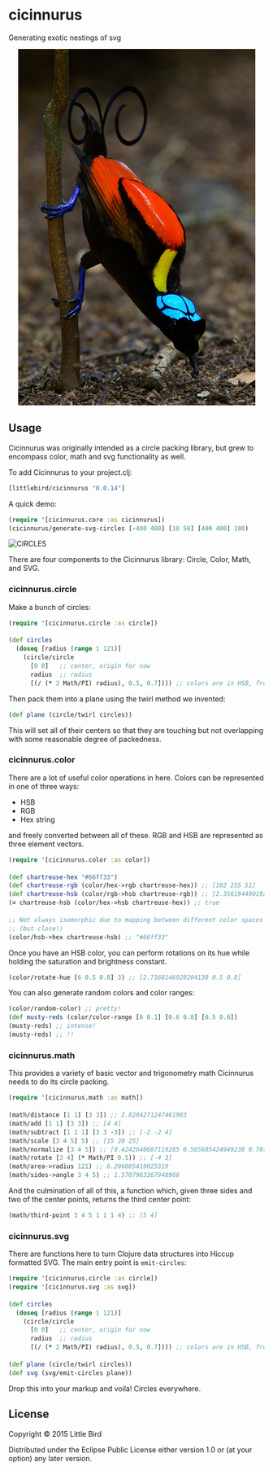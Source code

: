 # cicinnurus

Generating exotic nestings of svg

<p align="center">
<img src="https://github.com/littlebird/cicinnurus/blob/master/resources/public/img/cicinnurus.jpg">
</p>

## Usage

Cicinnurus was originally intended as a circle packing library, but grew to encompass color, math and svg functionality as well.  

To add Cicinnurus to your project.clj:

```clj
[littlebird/cicinnurus "0.0.14"]
```

A quick demo:

```clj
(require '[cicinnurus.core :as cicinnurus])
(cicinnurus/generate-svg-circles [-400 400] [10 50] [400 400] 100)
```

![CIRCLES](https://rawgit.com/littlebird/cicinnurus/master/resources/public/img/circles.svg)

There are four components to the Cicinnurus library: Circle, Color, Math, and SVG.

### cicinnurus.circle

Make a bunch of circles:

```clj
(require '[cicinnurus.circle :as circle])

(def circles
  (doseq [radius (range 1 121)]
    (circle/circle
      [0 0]   ;; center, origin for now
      radius  ;; radius
      [(/ (* 2 Math/PI) radius), 0.5, 0.7]))) ;; colors are in HSB, from [0..2π, 0..1, 0..1]
```

Then pack them into a plane using the twirl method we invented:

```clj
(def plane (circle/twirl circles))
```

This will set all of their centers so that they are touching but not overlapping with some reasonable degree of packedness.

### cicinnurus.color

There are a lot of useful color operations in here.  Colors can be represented in one of three ways:

* HSB
* RGB
* Hex string

and freely converted between all of these.  RGB and HSB are represented as three element vectors.

```clj
(require '[cicinnurus.color :as color])

(def chartreuse-hex "#66ff33")
(def chartreuse-rgb (color/hex->rgb chartreuse-hex)) ;; [102 255 51]
(def chartreuse-hsb (color/rgb->hsb chartreuse-rgb)) ;; [2.3561944901923444 0.8 1.0]
(= chartreuse-hsb (color/hex->hsb chartreuse-hex)) ;; true

;; Not always isomorphic due to mapping between different color spaces
;; (but close!)
(color/hsb->hex chartreuse-hsb) ;; "#66ff33"
```

Once you have an HSB color, you can perform rotations on its hue while holding the saturation and brightness constant.

```clj
(color/rotate-hue [6 0.5 0.8] 3) ;; [2.7168146928204138 0.5 0.8]
```

You can also generate random colors and color ranges:

```clj
(color/random-color) ;; pretty!
(def musty-reds (color/color-range [6 0.1] [0.6 0.8] [0.5 0.6])
(musty-reds) ;; intense!
(musty-reds) ;; !!
```

### cicinnurus.math

This provides a variety of basic vector and trigonometry math Cicinnurus needs to do its circle packing.

```clj
(require '[cicinnurus.math :as math])

(math/distance [1 1] [3 3]) ;; 2.8284271247461903
(math/add [1 1] [3 3]) ;; [4 4]
(math/subtract [1 1 1] [3 3 -3]) ;; [-2 -2 4]
(math/scale [3 4 5] 5) ;; [15 20 25]
(math/normalize [3 4 5]) ;; [0.4242640687119285 0.565685424949238 0.7071067811865475]
(math/rotate [3 4] (* Math/PI 0.5)) ;; [-4 3]
(math/area->radius 121) ;; 6.206085419025319
(math/sides->angle 3 4 5) ;; 1.5707963267948966
```

And the culmination of all of this, a function which, given three sides and two of the center points, returns the third center point:

```clj
(math/third-point 3 4 5 1 1 1 4) ;; [5 4]
```

### cicinnurus.svg

There are functions here to turn Clojure data structures into Hiccup formatted SVG.  The main entry point is `emit-circles`:

```clj
(require '[cicinnurus.circle :as circle])
(require '[cicinnurus.svg :as svg])

(def circles
  (doseq [radius (range 1 121)]
    (circle/circle
      [0 0]   ;; center, origin for now
      radius  ;; radius
      [(/ (* 2 Math/PI) radius), 0.5, 0.7]))) ;; colors are in HSB, from [0..2π, 0..1, 0..1]

(def plane (circle/twirl circles))
(def svg (svg/emit-circles plane))
```

Drop this into your markup and voila!  Circles everywhere.

## License

Copyright © 2015 Little Bird

Distributed under the Eclipse Public License either version 1.0 or (at
your option) any later version.
